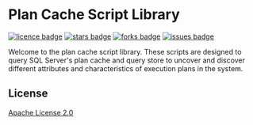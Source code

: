 # Plan Cache Script Library
[![licence badge]][licence]
[![stars badge]][stars]
[![forks badge]][forks]
[![issues badge]][issues]

[licence badge]:https://img.shields.io/badge/License-Apache%202.0-blue.svg
[stars badge]:https://img.shields.io/github/stars/StrateSQL/plan_cache_library.svg
[forks badge]:https://img.shields.io/github/forks/StrateSQL/plan_cache_library.svg
[issues badge]:https://img.shields.io/github/issues/StrateSQL/plan_cache_library.svg

[licence]:https://github.com/StrateSQL/plan_cache_library/blob/master/LICENSE
[stars]:https://github.com/StrateSQL/plan_cache_library/stargazers
[forks]:https://github.com/StrateSQL/plan_cache_library/network
[issues]:https://github.com/StrateSQL/plan_cache_library/issues

Welcome to the plan cache script library.  These scripts are designed to query SQL Server's plan cache and query store to uncover and discover different attributes and characteristics of execution plans in the system.

## License
[Apache License 2.0](\LICENSE)
